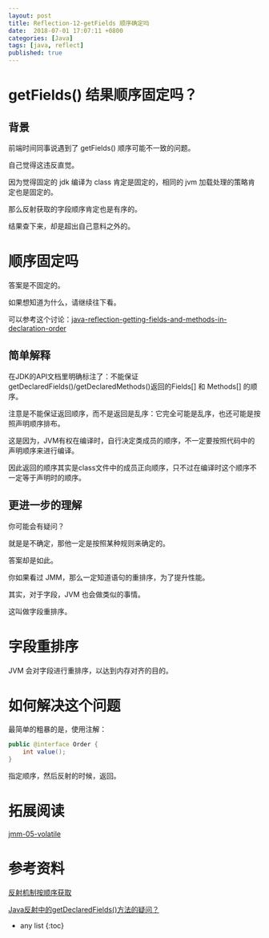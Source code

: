```yaml
---
layout: post
title: Reflection-12-getFields 顺序确定吗
date:  2018-07-01 17:07:11 +0800
categories: [Java]
tags: [java, reflect]
published: true
---
```


# getFields() 结果顺序固定吗？

## 背景

前端时间同事说遇到了 getFields() 顺序可能不一致的问题。

自己觉得这违反直觉。

因为觉得固定的 jdk 编译为 class 肯定是固定的，相同的 jvm 加载处理的策略肯定也是固定的。

那么反射获取的字段顺序肯定也是有序的。

结果查下来，却是超出自己意料之外的。

# 顺序固定吗

答案是不固定的。

如果想知道为什么，请继续往下看。

可以参考这个讨论：[java-reflection-getting-fields-and-methods-in-declaration-order](http://stackoverflow.com/questions/5001172/java-reflection-getting-fields-and-methods-in-declaration-order)

## 简单解释

在JDK的API文档里明确标注了：不能保证getDeclaredFields()/getDeclaredMethods()返回的Fields[] 和 Methods[] 的顺序。

注意是不能保证返回顺序，而不是返回是乱序：它完全可能是乱序，也还可能是按照声明顺序排布。

这是因为，JVM有权在编译时，自行决定类成员的顺序，不一定要按照代码中的声明顺序来进行编译。

因此返回的顺序其实是class文件中的成员正向顺序，只不过在编译时这个顺序不一定等于声明时的顺序。


## 更进一步的理解

你可能会有疑问？

就是是不确定，那他一定是按照某种规则来确定的。

答案却是如此。

你如果看过 JMM，那么一定知道语句的重排序，为了提升性能。

其实，对于字段，JVM 也会做类似的事情。

这叫做字段重排序。

# 字段重排序

JVM 会对字段进行重排序，以达到内存对齐的目的。

# 如何解决这个问题

最简单的粗暴的是，使用注解：

```java
public @interface Order {
    int value();
}
```

指定顺序，然后反射的时候，返回。

# 拓展阅读

[jmm-05-volatile](https://houbb.github.io/2018/07/27/jmm-05-volatile)

# 参考资料

[反射机制按顺序获取](https://blog.csdn.net/Shenpibaipao/article/details/78510849?utm_source=blogxgwz6)

[Java反射中的getDeclaredFields()方法的疑问？](https://www.zhihu.com/question/52856385)

* any list
{:toc}
